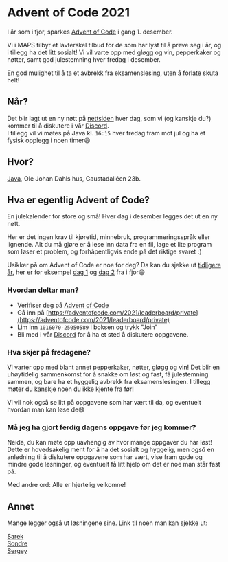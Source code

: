 # Advent of Code 2021
I år som i fjor, sparkes [Advent of Code](https://adventofcode.com/) i gang 1. desember.

Vi i MAPS tilbyr et lavterskel tilbud for de som har lyst til å prøve seg i år, og i tillegg ha det litt sosialt! 
Vi vil varte opp med gløgg og vin, pepperkaker og nøtter, samt god julestemning hver fredag i desember.

En god mulighet til å ta et avbrekk fra eksamenslesing, uten å forlate skuta helt!

## Når?
Det blir lagt ut en ny nøtt på [nettsiden](https://adventofcode.com/) hver dag, som vi (og kanskje du?) kommer til å diskutere i vår [Discord](https://discord.gg/VWr6Xj3QZS). \
I tillegg vil vi møtes på Java kl. `16:15` hver fredag fram mot jul og ha et fysisk opplegg i noen timer😄

## Hvor?
[Java](https://ifirom.no/2/2423), Ole Johan Dahls hus, Gaustadalléen 23b.


## Hva er egentlig Advent of Code?
En julekalender for store og små! Hver dag i desember legges det ut en ny nøtt.

Her er det ingen krav til kjøretid, minnebruk, programmeringsspråk eller lignende. Alt du må gjøre er å lese inn data fra en fil, lage et lite program som løser et problem, og forhåpentligvis ende på det riktige svaret :)

Usikker på om Advent of Code er noe for deg? Da kan du sjekke ut [tidligere år](https://adventofcode.com/2021/events), her er for eksempel [dag 1](https://adventofcode.com/2020/day/1) og [dag 2](https://adventofcode.com/2020/day/2) fra i fjor😄


### Hvordan deltar man?
- Verifiser deg på [Advent of Code](https://adventofcode.com/)
- Gå inn på [https://adventofcode.com/2021/leaderboard/private](https://adventofcode.com/2021/leaderboard/private)
- Lim inn `1016070-25050589` i boksen og trykk "Join"
- Bli med i vår [Discord](https://discord.gg/VWr6Xj3QZS) for å ha et sted å diskutere oppgavene.


### Hva skjer på fredagene?
Vi varter opp med blant annet pepperkaker, nøtter, gløgg og vin! Det blir en uhøytidelig sammenkomst for å snakke om løst og fast, få julestemning sammen, og bare ha et hyggelig avbrekk fra eksamenslesingen. I tillegg møter du kanskje noen du ikke kjente fra før!

Vi vil nok også se litt på oppgavene som har vært til da, og eventuelt hvordan man kan løse de😄


### Må jeg ha gjort ferdig dagens oppgave før jeg kommer?
Neida, du kan møte opp uavhengig av hvor mange oppgaver du har løst! Dette er hovedsakelig ment for å ha det sosialt og hyggelig, men *også* en anledning til å diskutere oppgavene som har vært, vise fram gode og mindre gode løsninger, og eventuelt få litt hjelp om det er noe man står fast på.

Med andre ord: Alle er hjertelig velkomne!


## Annet
Mange legger også ut løsningene sine. Link til noen man kan sjekke ut:

[Sarek](https://github.com/sarsko/aoc-2020) \
[Sondre](https://github.com/sondresl/AdventOfCode) \
[Sergey](https://github.com/sergiosja/AdventOfCode)
